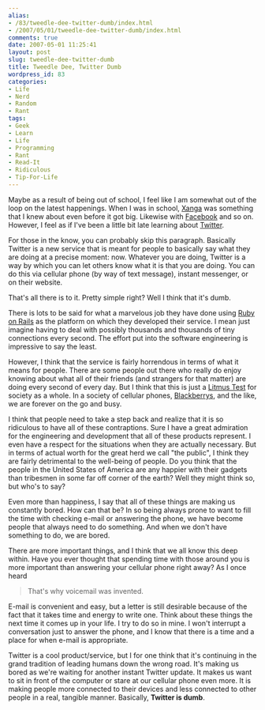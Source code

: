 ```yaml
---
alias:
- /83/tweedle-dee-twitter-dumb/index.html
- /2007/05/01/tweedle-dee-twitter-dumb/index.html
comments: true
date: 2007-05-01 11:25:41
layout: post
slug: tweedle-dee-twitter-dumb
title: Tweedle Dee, Twitter Dumb
wordpress_id: 83
categories:
- Life
- Nerd
- Random
- Rant
tags:
- Geek
- Learn
- Life
- Programming
- Rant
- Read-It
- Ridiculous
- Tip-For-Life
---
```


Maybe as a result of being out of school, I feel like I am somewhat out of the loop on the latest happenings.  When I was in school, [Xanga](http://www.xanga.com/) was something that I knew about even before it got big.  Likewise with [Facebook](http://www.facebook.com/) and so on.  However, I feel as if I've been a little bit late learning about [Twitter](http://www.twitter.com/).

For those in the know, you can probably skip this paragraph.  Basically Twitter is a new service that is meant for people to basically say what they are doing at a precise moment: now.  Whatever you are doing, Twitter is a way by which you can let others know what it is that you are doing.  You can do this via cellular phone (by way of text message), instant messenger, or on their website.

That's all there is to it.  Pretty simple right?  Well I think that it's dumb.



There is lots to be said for what a marvelous job they have done using [Ruby on Rails](http://en.wikipedia.org/wiki/Ruby_on_rails) as the platform on which they developed their service.  I mean just imagine having to deal with possibly thousands and thousands of tiny connections every second.  The effort put into the software engineering is impressive to say the least.

However, I think that the service is fairly horrendous in terms of what it means for people.  There are some people out there who really do enjoy knowing about what all of their friends (and strangers for that matter) are doing every second of every day.  But I think that this is just a [Litmus Test](http://en.wikipedia.org/wiki/Litmus) for society as a whole.  In a society of cellular phones, [Blackberrys](http://www.blackberry.com/), and the like, we are forever on the go and busy.

I think that people need to take a step back and realize that it is so ridiculous to have all of these contraptions.  Sure I have a great admiration for the engineering and development that all of these products represent.  I even have a respect for the situations when they are actually necessary.  But in terms of actual worth for the great herd we call "the public", I think they are fairly detrimental to the well-being of people.  Do you think that the people in the United States of America are any happier with their gadgets than tribesmen in some far off corner of the earth?  Well they might think so, but who's to say?

Even more than happiness, I say that all of these things are making us constantly bored.  How can that be?  In so being always prone to want to fill the time with checking e-mail or answering the phone, we have become people that always need to do something.  And when we don't have something to do, we are bored.

There are more important things, and I think that we all know this deep within.  Have you ever thought that spending time with those around you is more important than answering your cellular phone right away?  As I once heard 


> That's why voicemail was invented.


E-mail is convenient and easy, but a letter is still desirable because of the fact that it takes time and energy to write one.  Think about these things the next time it comes up in your life.  I try to do so in mine.  I won't interrupt a conversation just to answer the phone, and I know that there is a time and a place for when e-mail is appropriate.

Twitter is a cool product/service, but I for one think that it's continuing in the grand tradition of leading humans down the wrong road.  It's making us bored as we're waiting for another instant Twitter update.  It makes us want to sit in front of the computer or stare at our cellular phone even more.  It is making people more connected to their devices and less connected to other people in a real, tangible manner.  Basically, **Twitter is dumb**.
